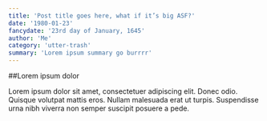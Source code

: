 ```yaml
---
title: 'Post title goes here, what if it’s big ASF?'
date: '1980-01-23'
fancydate: '23rd day of January, 1645'
author: 'Me'
category: 'utter-trash'
summary: 'Lorem ipsum summary go burrrr'
---
```

##Lorem ipsum dolor

Lorem ipsum dolor sit amet, consectetuer adipiscing elit. Donec odio. Quisque volutpat mattis eros. Nullam malesuada erat ut turpis. Suspendisse urna nibh viverra non semper suscipit posuere a pede.